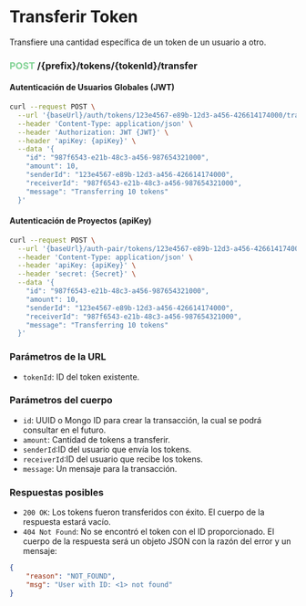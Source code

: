 # Transferir Token

Transfiere una cantidad específica de un token de un usuario a otro. 

### <span style='color: #81d294;'>POST</span> /{prefix}/tokens/{tokenId}/transfer

#### Autenticación de Usuarios Globales (JWT)

```bash
curl --request POST \
  --url '{baseUrl}/auth/tokens/123e4567-e89b-12d3-a456-426614174000/transfer' \
  --header 'Content-Type: application/json' \
  --header 'Authorization: JWT {JWT}' \
  --header 'apiKey: {apiKey}' \
  --data '{
    "id": "987f6543-e21b-48c3-a456-987654321000",
    "amount": 10,
    "senderId": "123e4567-e89b-12d3-a456-426614174000",
    "receiverId": "987f6543-e21b-48c3-a456-987654321000",
    "message": "Transferring 10 tokens"
  }'
```

#### Autenticación de Proyectos (apiKey)

```bash
curl --request POST \
  --url '{baseUrl}/auth-pair/tokens/123e4567-e89b-12d3-a456-426614174000/transfer' \
  --header 'Content-Type: application/json' \
  --header 'apiKey: {apiKey}' \
  --header 'secret: {Secret}' \
  --data '{
    "id": "987f6543-e21b-48c3-a456-987654321000",
    "amount": 10,
    "senderId": "123e4567-e89b-12d3-a456-426614174000",
    "receiverId": "987f6543-e21b-48c3-a456-987654321000",
    "message": "Transferring 10 tokens"
  }'
```

### Parámetros de la URL

- `tokenId`: ID del token existente.

### Parámetros del cuerpo

- `id`: UUID o Mongo ID para crear la transacción, la cual se podrá consultar en el futuro.
- `amount`: Cantidad de tokens a transferir.
- `senderId`:ID del usuario que envía los tokens.
- `receiverId`:ID del usuario que recibe los tokens.
- `message`: Un mensaje para la transacción.

### Respuestas posibles

- `200 OK`: Los tokens fueron transferidos con éxito. El cuerpo de la respuesta estará vacío.
- `404 Not Found`: No se encontró el token con el ID proporcionado. El cuerpo de la respuesta será un objeto JSON con la razón del error y un mensaje:
```json
{
	"reason": "NOT_FOUND",
	"msg": "User with ID: <1> not found"
}
```
